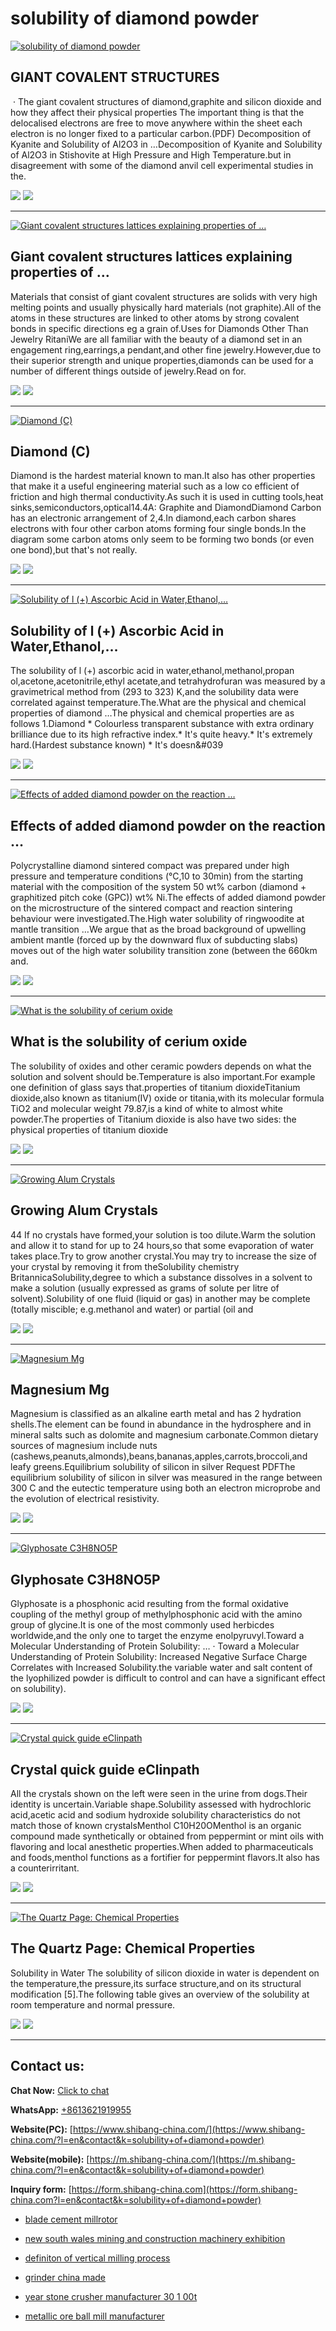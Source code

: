 # solubility of diamond powder

<a href="https://swt.shibang-china.com/?l=en&img&k=solubility+of+diamond+powder" target="_blank">![solubility of diamond powder](http://static.shibang-china.com/all-800x300/1383.jpg)</a>

## GIANT COVALENT STRUCTURES
&nbsp;&#0183;&#32;The giant covalent structures of diamond,graphite and silicon dioxide and how they affect their physical properties The important thing is that the delocalised electrons are free to move anywhere within the sheet each electron is no longer fixed to a particular carbon.(PDF) Decomposition of Kyanite and Solubility of Al2O3 in …Decomposition of Kyanite and Solubility of Al2O3 in Stishovite at High Pressure and High Temperature.but in disagreement with some of the diamond anvil cell experimental studies in the.


<a href="https://whatsapp.shibangsoft.com/WhatsApp.php" target="_blank" title="WhatsApp">![](http://static.shibang-china.com/icon/whatsapp.png)</a> <a href="https://swt.shibang-china.com/?l=en&icon&k=solubility+of+diamond+powder" target="_blank">![](http://static.shibang-china.com/icon/chat-en.png)</a>

---

<a href="https://swt.shibang-china.com/?l=en&img&k=solubility+of+diamond+powder" target="_blank">![Giant covalent structures lattices explaining properties of …](http://static.shibang-china.com/all-800x300/1105.jpg)</a>

## Giant covalent structures lattices explaining properties of …
Materials that consist of giant covalent structures are solids with very high melting points and usually physically hard materials (not graphite).All of the atoms in these structures are linked to other atoms by strong covalent bonds in specific directions eg a grain of.Uses for Diamonds Other Than Jewelry RitaniWe are all familiar with the beauty of a diamond set in an engagement ring,earrings,a pendant,and other fine jewelry.However,due to their superior strength and unique properties,diamonds can be used for a number of different things outside of jewelry.Read on for.


<a href="https://whatsapp.shibangsoft.com/WhatsApp.php" target="_blank" title="WhatsApp">![](http://static.shibang-china.com/icon/whatsapp.png)</a> <a href="https://swt.shibang-china.com/?l=en&icon&k=solubility+of+diamond+powder" target="_blank">![](http://static.shibang-china.com/icon/chat-en.png)</a>

---

<a href="https://swt.shibang-china.com/?l=en&img&k=solubility+of+diamond+powder" target="_blank">![Diamond (C)](http://static.shibang-china.com/all-800x300/211.jpg)</a>

## Diamond (C)
Diamond is the hardest material known to man.It also has other properties that make it a useful engineering material such as a low co efficient of friction and high thermal conductivity.As such it is used in cutting tools,heat sinks,semiconductors,optical14.4A: Graphite and DiamondDiamond Carbon has an electronic arrangement of 2,4.In diamond,each carbon shares electrons with four other carbon atoms forming four single bonds.In the diagram some carbon atoms only seem to be forming two bonds (or even one bond),but that's not really.


<a href="https://whatsapp.shibangsoft.com/WhatsApp.php" target="_blank" title="WhatsApp">![](http://static.shibang-china.com/icon/whatsapp.png)</a> <a href="https://swt.shibang-china.com/?l=en&icon&k=solubility+of+diamond+powder" target="_blank">![](http://static.shibang-china.com/icon/chat-en.png)</a>

---

<a href="https://swt.shibang-china.com/?l=en&img&k=solubility+of+diamond+powder" target="_blank">![Solubility of l (+) Ascorbic Acid in Water,Ethanol,…](http://static.shibang-china.com/all-800x300/544.jpg)</a>

## Solubility of l (+) Ascorbic Acid in Water,Ethanol,…
The solubility of l (+) ascorbic acid in water,ethanol,methanol,propan ol,acetone,acetonitrile,ethyl acetate,and tetrahydrofuran was measured by a gravimetrical method from (293 to 323) K,and the solubility data were correlated against temperature.The.What are the physical and chemical properties of diamond …The physical and chemical properties are as follows 1.Diamond * Colourless transparent substance with extra ordinary brilliance due to its high refractive index.* It's quite heavy.* It's extremely hard.(Hardest substance known) * It's doesn&amp;#039


<a href="https://whatsapp.shibangsoft.com/WhatsApp.php" target="_blank" title="WhatsApp">![](http://static.shibang-china.com/icon/whatsapp.png)</a> <a href="https://swt.shibang-china.com/?l=en&icon&k=solubility+of+diamond+powder" target="_blank">![](http://static.shibang-china.com/icon/chat-en.png)</a>

---

<a href="https://swt.shibang-china.com/?l=en&img&k=solubility+of+diamond+powder" target="_blank">![Effects of added diamond powder on the reaction …](http://static.shibang-china.com/all-800x300/434.jpg)</a>

## Effects of added diamond powder on the reaction …
Polycrystalline diamond sintered compact was prepared under high pressure and temperature conditions (&#176;C,10 to 30min) from the starting material with the composition of the system 50 wt% carbon (diamond + graphitized pitch coke (GPC)) wt% Ni.The effects of added diamond powder on the microstructure of the sintered compact and reaction sintering behaviour were investigated.The.High water solubility of ringwoodite at mantle transition …We argue that as the broad background of upwelling ambient mantle (forced up by the downward flux of subducting slabs) moves out of the high water solubility transition zone (between the 660km and.


<a href="https://whatsapp.shibangsoft.com/WhatsApp.php" target="_blank" title="WhatsApp">![](http://static.shibang-china.com/icon/whatsapp.png)</a> <a href="https://swt.shibang-china.com/?l=en&icon&k=solubility+of+diamond+powder" target="_blank">![](http://static.shibang-china.com/icon/chat-en.png)</a>

---

<a href="https://swt.shibang-china.com/?l=en&img&k=solubility+of+diamond+powder" target="_blank">![What is the solubility of cerium oxide](http://static.shibang-china.com/all-800x300/848.jpg)</a>

## What is the solubility of cerium oxide
The solubility of oxides and other ceramic powders depends on what the solution and solvent should be.Temperature is also important.For example one definition of glass says that.properties of titanium dioxideTitanium dioxide,also known as titanium(IV) oxide or titania,with its molecular formula TiO2 and molecular weight 79.87,is a kind of white to almost white powder.The properties of Titanium dioxide is also have two sides: the physical properties of titanium dioxide


<a href="https://whatsapp.shibangsoft.com/WhatsApp.php" target="_blank" title="WhatsApp">![](http://static.shibang-china.com/icon/whatsapp.png)</a> <a href="https://swt.shibang-china.com/?l=en&icon&k=solubility+of+diamond+powder" target="_blank">![](http://static.shibang-china.com/icon/chat-en.png)</a>

---

<a href="https://swt.shibang-china.com/?l=en&img&k=solubility+of+diamond+powder" target="_blank">![Growing Alum Crystals](http://static.shibang-china.com/all-800x300/1302.jpg)</a>

## Growing Alum Crystals
44 If no crystals have formed,your solution is too dilute.Warm the solution and allow it to stand for up to 24 hours,so that some evaporation of water takes place.Try to grow another crystal.You may try to increase the size of your crystal by removing it from theSolubility chemistry BritannicaSolubility,degree to which a substance dissolves in a solvent to make a solution (usually expressed as grams of solute per litre of solvent).Solubility of one fluid (liquid or gas) in another may be complete (totally miscible; e.g.methanol and water) or partial (oil and


<a href="https://whatsapp.shibangsoft.com/WhatsApp.php" target="_blank" title="WhatsApp">![](http://static.shibang-china.com/icon/whatsapp.png)</a> <a href="https://swt.shibang-china.com/?l=en&icon&k=solubility+of+diamond+powder" target="_blank">![](http://static.shibang-china.com/icon/chat-en.png)</a>

---

<a href="https://swt.shibang-china.com/?l=en&img&k=solubility+of+diamond+powder" target="_blank">![Magnesium Mg](http://static.shibang-china.com/all-800x300/41.jpg)</a>

## Magnesium Mg
Magnesium is classified as an alkaline earth metal and has 2 hydration shells.The element can be found in abundance in the hydrosphere and in mineral salts such as dolomite and magnesium carbonate.Common dietary sources of magnesium include nuts (cashews,peanuts,almonds),beans,bananas,apples,carrots,broccoli,and leafy greens.Equilibrium solubility of silicon in silver Request PDFThe equilibrium solubility of silicon in silver was measured in the range between 300 C and the eutectic temperature using both an electron microprobe and the evolution of electrical resistivity.


<a href="https://whatsapp.shibangsoft.com/WhatsApp.php" target="_blank" title="WhatsApp">![](http://static.shibang-china.com/icon/whatsapp.png)</a> <a href="https://swt.shibang-china.com/?l=en&icon&k=solubility+of+diamond+powder" target="_blank">![](http://static.shibang-china.com/icon/chat-en.png)</a>

---

<a href="https://swt.shibang-china.com/?l=en&img&k=solubility+of+diamond+powder" target="_blank">![Glyphosate C3H8NO5P](http://static.shibang-china.com/all-800x300/1150.jpg)</a>

## Glyphosate C3H8NO5P
Glyphosate is a phosphonic acid resulting from the formal oxidative coupling of the methyl group of methylphosphonic acid with the amino group of glycine.It is one of the most commonly used herbicdes worldwide,and the only one to target the enzyme enolpyruvyl.Toward a Molecular Understanding of Protein Solubility: …&nbsp;&#0183;&#32;Toward a Molecular Understanding of Protein Solubility: Increased Negative Surface Charge Correlates with Increased Solubility.the variable water and salt content of the lyophilized powder is difficult to control and can have a significant effect on solubility).


<a href="https://whatsapp.shibangsoft.com/WhatsApp.php" target="_blank" title="WhatsApp">![](http://static.shibang-china.com/icon/whatsapp.png)</a> <a href="https://swt.shibang-china.com/?l=en&icon&k=solubility+of+diamond+powder" target="_blank">![](http://static.shibang-china.com/icon/chat-en.png)</a>

---

<a href="https://swt.shibang-china.com/?l=en&img&k=solubility+of+diamond+powder" target="_blank">![Crystal quick guide eClinpath](http://static.shibang-china.com/all-800x300/1494.jpg)</a>

## Crystal quick guide eClinpath
All the crystals shown on the left were seen in the urine from dogs.Their identity is uncertain.Variable shape.Solubility assessed with hydrochloric acid,acetic acid and sodium hydroxide solubility characteristics do not match those of known crystalsMenthol C10H20OMenthol is an organic compound made synthetically or obtained from peppermint or mint oils with flavoring and local anesthetic properties.When added to pharmaceuticals and foods,menthol functions as a fortifier for peppermint flavors.It also has a counterirritant.


<a href="https://whatsapp.shibangsoft.com/WhatsApp.php" target="_blank" title="WhatsApp">![](http://static.shibang-china.com/icon/whatsapp.png)</a> <a href="https://swt.shibang-china.com/?l=en&icon&k=solubility+of+diamond+powder" target="_blank">![](http://static.shibang-china.com/icon/chat-en.png)</a>

---

<a href="https://swt.shibang-china.com/?l=en&img&k=solubility+of+diamond+powder" target="_blank">![The Quartz Page: Chemical Properties](http://static.shibang-china.com/all-800x300/1385.jpg)</a>

## The Quartz Page: Chemical Properties
Solubility in Water The solubility of silicon dioxide in water is dependent on the temperature,the pressure,its surface structure,and on its structural modification [5].The following table gives an overview of the solubility at room temperature and normal pressure.

<a href="https://whatsapp.shibangsoft.com/WhatsApp.php" target="_blank" title="WhatsApp">![](http://static.shibang-china.com/icon/whatsapp.png)</a> <a href="https://swt.shibang-china.com/?l=en&icon&k=solubility+of+diamond+powder" target="_blank">![](http://static.shibang-china.com/icon/chat-en.png)</a>

---
## Contact us:

**Chat Now:** [Click to chat](https://swt.shibang-china.com?l=en&contact&k=solubility+of+diamond+powder)

**WhatsApp:**  [+8613621919955](https://whatsapp.shibangsoft.com/WhatsApp.php)

**Website(PC):** [https://www.shibang-china.com/](https://www.shibang-china.com/?l=en&contact&k=solubility+of+diamond+powder)

**Website(mobile):** [https://m.shibang-china.com/](https://m.shibang-china.com/?l=en&contact&k=solubility+of+diamond+powder)

**Inquiry form:** [https://form.shibang-china.com](https://form.shibang-china.com?l=en&contact&k=solubility+of+diamond+powder)

* [blade cement millrotor](../130/blade%20cement%20millrotor.md)

* [new south wales mining and construction machinery exhibition](../131/new%20south%20wales%20mining%20and%20construction%20machinery%20exhibition.md)

* [definiton of vertical milling process](../131/definiton%20of%20vertical%20milling%20process.md)

* [grinder china made](../138/grinder%20china%20made.md)

* [year stone crusher manufacturer 30 1 00t](../135/year%20stone%20crusher%20manufacturer%2030%201%2000t.md)

* [metallic ore ball mill manufacturer](../135/metallic%20ore%20ball%20mill%20manufacturer.md)